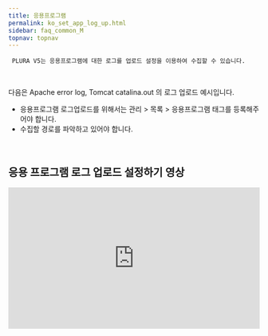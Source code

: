 ```yaml
---
title: 응용프로그램
permalink: ko_set_app_log_up.html
sidebar: faq_common_M
topnav: topnav
---
```


     PLURA V5는 응용프로그램에 대한 로그를 업로드 설정을 이용하여 수집할 수 있습니다.

<br />

다음은 Apache error log, Tomcat catalina.out 의 로그 업로드 예시입니다.

  - 응용프로그램 로그업로드를 위해서는 관리 > 목록 > 응용프로그램 태그를 등록해주어야 합니다.
  - 수집할 경로를 파악하고 있어야 합니다.

<br />

## 응용 프로그램 로그 업로드 설정하기 영상

<style>.embed-container { position: relative; padding-bottom: 56.25%; height: 0; overflow: hidden; max-width: 100%; } .embed-container iframe, .embed-container object, .embed-container embed { position: absolute; top: 0; left: 0; width: 100%; height: 100%; }</style><div class='embed-container'><iframe src='https://www.youtube.com/embed/kqVKHBSR_-I' frameborder='0' allowfullscreen></iframe></div>
